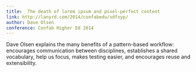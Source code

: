```yaml
---
title:  The death of lorem ipsum and pixel-perfect content
link: http://lanyrd.com/2014/confabedu/sdfxyp/
author: Dave Olsen
conference: Confab Higher Ed 2014
---
```

Dave Olsen explains the many benefits of a pattern-based workflow: encourages communication between disciplines, establishes a shared vocabulary, help us focus, makes testing easier, and encourages reuse and extensibility.


